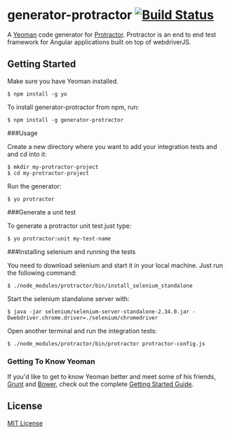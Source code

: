 # generator-protractor [![Build Status](https://secure.travis-ci.org/andresdominguez/generator-protractor.png?branch=master)](https://travis-ci.org/andresdominguez/generator-protractor)

A [Yeoman](http://yeoman.io) code generator for [Protractor](https://github.com/angular/protractor). Protractor is an end to end test framework for Angular applications built on top of webdriverJS.


## Getting Started

Make sure you have Yeoman installed.

```
$ npm install -g yo
```

To install generator-protractor from npm, run:

```
$ npm install -g generator-protractor
```

###Usage

Create a new directory where you want to add your integration tests and and cd into it:

```
$ mkdir my-protractor-project
$ cd my-protractor-project
```

Run the generator:

```
$ yo protractor
```

###Generate a unit test

To generate a protractor unit test just type:

```
$ yo protractor:unit my-test-name
```

###Installing selenium and running the tests

You need to download selenium and start it in your local machine. Just run the following command:

```
$ ./node_modules/protractor/bin/install_selenium_standalone
```

Start the selenium standalone server with:

```
$ java -jar selenium/selenium-server-standalone-2.34.0.jar -Dwebdriver.chrome.driver=./selenium/chromedriver
```

Open another terminal and run the integration tests:

```
$ ./node_modules/protractor/bin/protractor protractor-config.js
```

### Getting To Know Yeoman

If you'd like to get to know Yeoman better and meet some of his friends, [Grunt](http://gruntjs.com) and [Bower](http://bower.io), check out the complete [Getting Started Guide](https://github.com/yeoman/yeoman/wiki/Getting-Started).


## License

[MIT License](http://en.wikipedia.org/wiki/MIT_License)
